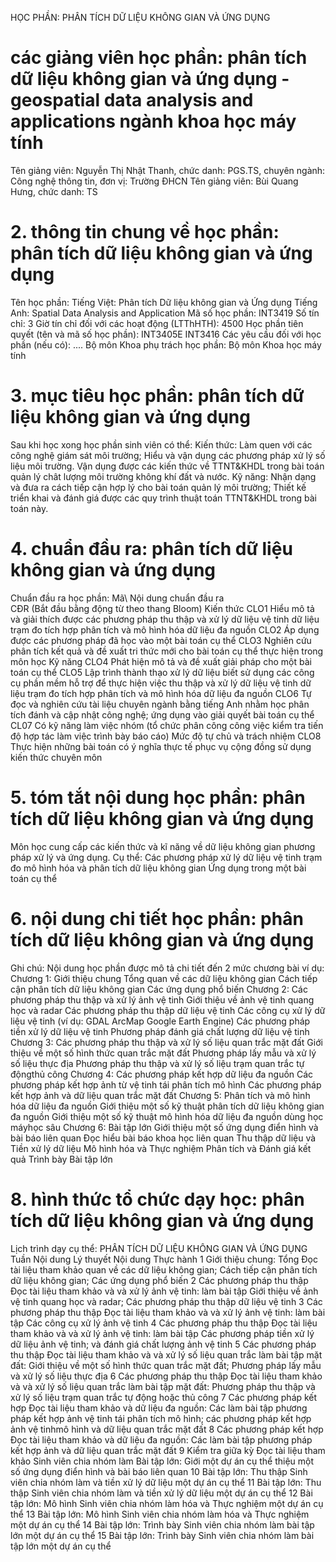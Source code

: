 HỌC PHẦN: PHÂN TÍCH DỮ LIỆU KHÔNG GIAN VÀ ỨNG DỤNG
# các giảng viên học phần: phân tích dữ liệu không gian và ứng dụng - geospatial data analysis and applications ngành khoa học máy tính
Tên giảng viên: Nguyễn Thị Nhật Thanh, chức danh: PGS.TS, chuyên ngành: Công nghệ thông tin, đơn vị: Trường ĐHCN
Tên giảng viên: Bùi Quang Hưng, chức danh: TS
# 2. thông tin chung về học phần: phân tích dữ liệu không gian và ứng dụng 
Tên học phần:
Tiếng Việt: Phân tích Dữ liệu không gian và Ứng dụng Tiếng Anh: Spatial Data Analysis and Application
Mã số học phần: INT3419 Số tín chỉ: 3
Giờ tín chỉ đối với các hoạt động (LTThHTH): 4500
Học phần tiên quyết (tên và mã số học phần): INT3405E INT3416 Các yêu cầu đối với học phần (nếu có): \.... Bộ môn Khoa phụ trách học phần: Bộ môn Khoa học máy tính
# 3. mục tiêu học phần: phân tích dữ liệu không gian và ứng dụng
Sau khi học xong học phần sinh viên có thể: Kiến thức: Làm quen với các công nghệ giám sát môi trường; Hiểu và vận dụng các phương pháp xử lý số liệu môi trường. Vận dụng được các kiến thức về TTNT&KHDL trong bài toán quản lý chât lượng môi trường không khí đất và nước. 
Kỹ năng: Nhận dạng và đưa ra cách tiếp cận hợp lý cho bài toán quản lý môi trường; Thiết kế triển khai và đánh giá được các quy trình thuật toán TTNT&KHDL trong bài toán này.
# 4. chuẩn đầu ra: phân tích dữ liệu không gian và ứng dụng
Chuẩn đầu ra học phần: Mã\ Nội dung chuẩn đầu ra\
CĐR (Bắt đầu bằng động từ theo thang Bloom) Kiến thức
CLO1 Hiểu mô tả và giải thích được các phương pháp thu thập và xử lý dữ liệu vệ tinh dữ liệu trạm đo tích hợp phân tích và mô hình hóa dữ liệu đa nguồn
CLO2 Áp dụng được các phương pháp đã học vào một bài toán cụ thể
CLO3 Nghiên cứu phân tích kết quả và đề xuất tri thức mới cho bài toán cụ thể thực hiện trong môn học
Kỹ năng
CLO4 Phát hiện mô tả và đề xuất giải pháp cho một bài toán cụ thể
CLO5 Lập trình thành thạo xử lý dữ liệu biết sử dụng các công cụ phần mềm hỗ trợ để thực hiện việc thu thập và xử lý dữ liệu vệ tinh dữ liệu trạm đo tích hợp phân tích và mô hình hóa dữ liệu đa nguồn
CLO6 Tự đọc và nghiên cứu tài liệu chuyên ngành bằng tiếng Anh nhằm học phân tích đánh và cập nhật công nghệ; ứng dụng vào giải quyết bài toán cụ thể
CL07 Có kỹ năng làm việc nhóm (tổ chức phân công công việc kiểm tra tiến độ hợp tác làm việc trình bày báo cáo)
Mức độ tự chủ và trách nhiệm
CLO8 Thực hiện những bài toán có ý nghĩa thực tế phục vụ cộng đồng sử dụng kiến thức chuyên môn 
# 5. tóm tắt nội dung học phần: phân tích dữ liệu không gian và ứng dụng
Môn học cung cấp các kiến thức và kĩ năng về dữ liệu không gian phương pháp xử lý và ứng dụng. Cụ thể: Các phương pháp xử lý dữ liệu vệ tinh trạm đo mô hình hóa và phân tích dữ liệu không gian Ứng dụng trong một bài toán cụ thể
# 6. nội dung chi tiết học phần: phân tích dữ liệu không gian và ứng dụng
Ghi chú: Nội dung học phần được mô tả chi tiết đến 2 mức chương bài
ví dụ:
Chương 1: Giới thiệu chung Tổng quan về các dữ liệu không gian Cách tiếp cận phân tích dữ liệu không gian Các ứng dụng phổ biến
Chương 2: Các phương pháp thu thập và xử lý ảnh vệ tinh Giới thiệu về ảnh vệ tinh quang học và radar Các phương pháp thu thập dữ liệu vệ tinh Các công cụ xử lý dữ liệu vệ tinh (ví dụ: GDAL ArcMap Google Earth Engine) Các phương pháp tiền xử lý dữ liệu vệ tinh Phương pháp đánh giá chất lượng dữ liệu vệ tinh
Chương 3: Các phương pháp thu thập và xử lý số liệu quan trắc mặt
đất Giới thiệu về một số hình thức quan trắc mặt đất Phương pháp lấy mẫu và xử lý số liệu thực địa Phương pháp thu thập và xử lý số liệu trạm quan trắc tự độngthủ công
Chương 4: Các phương pháp kết hợp dữ liệu đa nguồn Các phương pháp kết hợp ảnh từ vệ tinh tái phân tích mô hình Các phương pháp kết hợp ảnh và dữ liệu quan trắc mặt đất
Chương 5: Phân tích và mô hình hóa dữ liệu đa nguồn Giới thiệu một số kỹ thuật phân tích dữ liệu không gian đa nguồn Giới thiệu một số kỹ thuật mô hình hóa dữ liệu đa nguồn dùng học máyhọc sâu
Chương 6: Bài tập lớn Giới thiệu một số ứng dụng điển hình và bài báo liên quan Đọc hiểu bài báo khoa học liên quan Thu thập dữ liệu và Tiền xử lý dữ liệu Mô hình hóa và Thực nghiệm Phân tích và Đánh giá kết quả Trình bày Bài tập lớn
# 8. hình thức tổ chức dạy học: phân tích dữ liệu không gian và ứng dụng
Lịch trình dạy cụ thể: PHÂN TÍCH DỮ LIỆU KHÔNG GIAN VÀ ỨNG DỤNG Tuần Nội dung Lý thuyết Nội dung Thực hành 1 Giới thiệu chung: Tổng Đọc tài liệu tham khảo quan về các dữ liệu không gian; Cách tiếp cận phân tích dữ liệu không gian; Các ứng dụng phổ biến 2 Các phương pháp thu thập Đọc tài liệu tham khảo và và xử lý ảnh vệ tinh: làm bài tập Giới thiệu về ảnh vệ tinh quang học và radar; Các phương pháp thu thập dữ liệu vệ tinh 3 Các phương pháp thu thập Đọc tài liệu tham khảo và và xử lý ảnh vệ tinh: làm bài tập Các công cụ xử lý ảnh vệ tinh 4 Các phương pháp thu thập Đọc tài liệu tham khảo và và xử lý ảnh vệ tinh: làm bài tập Các phương pháp tiền xử lý dữ liệu ảnh vệ tinh; và đánh giá chất lượng ảnh vệ tinh 5 Các phương pháp thu thập Đọc tài liệu tham khảo và và xử lý số liệu quan trắc làm bài tập mặt đất: Giới thiệu về một số hình thức quan trắc mặt đất; Phương pháp lấy mẫu và xử lý số liệu thực địa 6 Các phương pháp thu thập Đọc tài liệu tham khảo và và xử lý số liệu quan trắc làm bài tập mặt đất: Phương pháp thu thập và xử lý số liệu trạm quan trắc tự động hoặc thủ công 7 Các phương pháp kết hợp Đọc tài liệu tham khảo và dữ liệu đa nguồn: Các làm bài tập phương pháp kết hợp ảnh vệ tinh tái phân tích mô hình; các phương pháp kết hợp ảnh vệ tinhmô hình và dữ liệu quan trắc mặt đất 8 Các phương pháp kết hợp Đọc tài liệu tham khảo và dữ liệu đa nguồn: Các làm bài tập phương pháp kết hợp ảnh và dữ liệu quan trắc mặt đất 9 Kiểm tra giữa kỳ Đọc tài liệu tham khảo Sinh viên chia nhóm làm Bài tập lớn: Giới một dự án cụ thể thiệu một số ứng dụng điển hình và bài báo liên quan 10 Bài tập lớn: Thu thập Sinh viên chia nhóm làm và tiền xử lý dữ liệu một dự án cụ thể 11 Bài tập lớn: Thu thập Sinh viên chia nhóm làm và tiền xử lý dữ liệu một dự án cụ thể 12 Bài tập lớn: Mô hình Sinh viên chia nhóm làm hóa và Thực nghiệm một dự án cụ thể 13 Bài tập lớn: Mô hình Sinh viên chia nhóm làm hóa và Thực nghiệm một dự án cụ thể 14 Bài tập lớn: Trình bày Sinh viên chia nhóm làm bài tập lớn một dự án cụ thể 15 Bài tập lớn: Trình bày Sinh viên chia nhóm làm bài tập lớn một dự án cụ thể 
